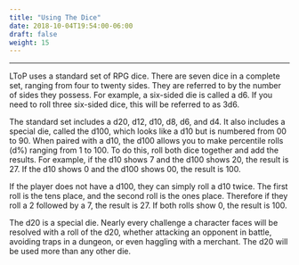 ```yaml
---
title: "Using The Dice"
date: 2018-10-04T19:54:00-06:00
draft: false
weight: 15
---
```

___
LToP uses a standard set of RPG dice. There are seven dice in a complete set, ranging from four to twenty sides. They are referred to by the number of sides they possess. For example, a six-sided die is called a d6. If you need to roll three six-sided dice, this will be referred to as 3d6.

The standard set includes a d20, d12, d10, d8, d6, and d4. It also includes a special die, called the d100, which looks like a d10 but is numbered from 00 to 90. When paired with a d10, the d100 allows you to make percentile rolls (d%) ranging from 1 to 100. To do this, roll both dice together and add the results. For example, if the d10 shows 7 and the d100 shows 20, the result is 27. If the d10 shows 0 and the d100 shows 00, the result is 100.

If the player does not have a d100, they can simply roll a d10 twice. The first roll is the tens place, and the second roll is the ones place. Therefore if they roll a 2 followed by a 7, the result is 27. If both rolls show 0, the result is 100.

The d20 is a special die. Nearly every challenge a character faces will be resolved with a roll of the d20, whether attacking an opponent in battle, avoiding traps in a dungeon, or even haggling with a merchant. The d20 will be used more than any other die.
